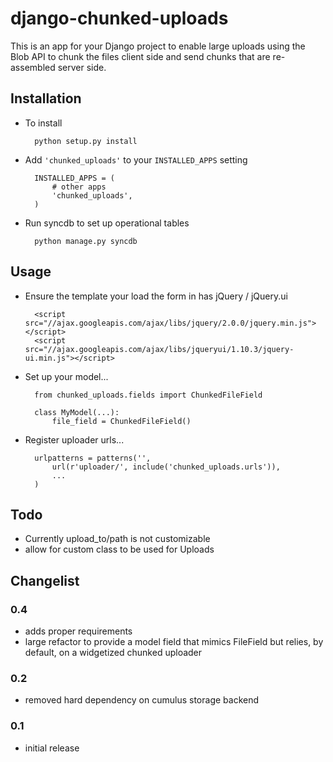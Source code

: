 # django-chunked-uploads

This is an app for your Django project to enable large uploads using the Blob API to chunk the files client side and send chunks that are re-assembled server side.

## Installation

* To install

        python setup.py install

* Add ``'chunked_uploads'`` to your ``INSTALLED_APPS`` setting

        INSTALLED_APPS = (
            # other apps
            'chunked_uploads',
        )

* Run syncdb to set up operational tables
        
        python manage.py syncdb

## Usage

* Ensure the template your load the form in has jQuery / jQuery.ui

        <script src="//ajax.googleapis.com/ajax/libs/jquery/2.0.0/jquery.min.js"></script>
        <script src="//ajax.googleapis.com/ajax/libs/jqueryui/1.10.3/jquery-ui.min.js"></script>

* Set up your model...

        from chunked_uploads.fields import ChunkedFileField

        class MyModel(...):
            file_field = ChunkedFileField()

* Register uploader urls...

        urlpatterns = patterns('',
            url(r'uploader/', include('chunked_uploads.urls')),
            ...
        )


## Todo
* Currently upload\_to/path is not customizable
* allow for custom class to be used for Uploads 


## Changelist

### 0.4
* adds proper requirements
* large refactor to provide a model field that mimics FileField but relies, by default, on a widgetized chunked uploader

### 0.2
* removed hard dependency on cumulus storage backend

### 0.1
* initial release

